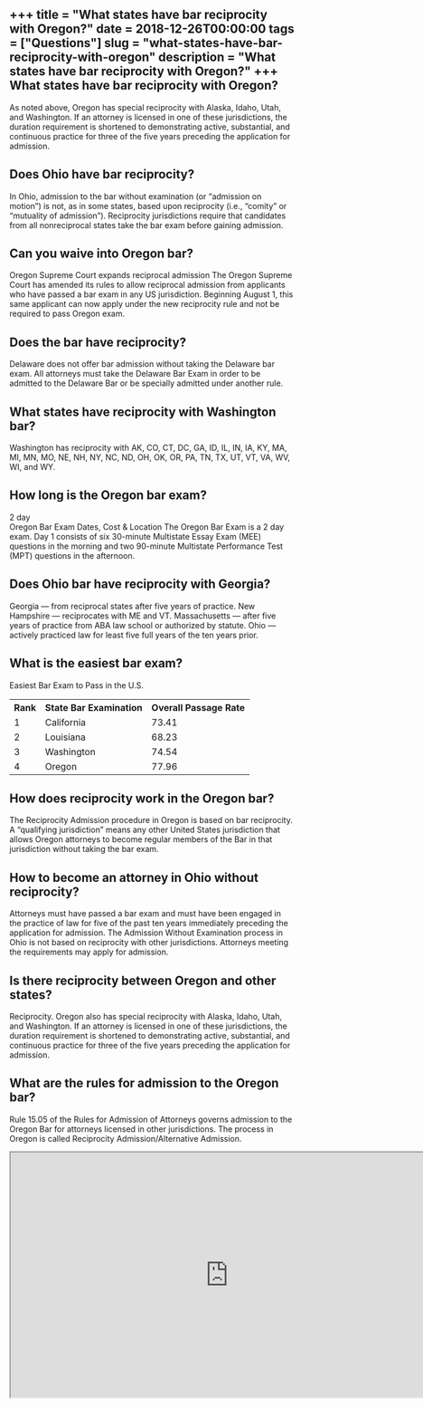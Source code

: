 +++
title = "What states have bar reciprocity with Oregon?"
date = 2018-12-26T00:00:00
tags = ["Questions"]
slug = "what-states-have-bar-reciprocity-with-oregon"
description = "What states have bar reciprocity with Oregon?"
+++
What states have bar reciprocity with Oregon?
---------------------------------------------

As noted above, Oregon has special reciprocity with Alaska, Idaho, Utah, and Washington. If an attorney is licensed in one of these jurisdictions, the duration requirement is shortened to demonstrating active, substantial, and continuous practice for three of the five years preceding the application for admission.

Does Ohio have bar reciprocity?
-------------------------------

In Ohio, admission to the bar without examination (or “admission on motion”) is not, as in some states, based upon reciprocity (i.e., “comity” or “mutuality of admission”). Reciprocity jurisdictions require that candidates from all nonreciprocal states take the bar exam before gaining admission.

Can you waive into Oregon bar?
------------------------------

Oregon Supreme Court expands reciprocal admission The Oregon Supreme Court has amended its rules to allow reciprocal admission from applicants who have passed a bar exam in any US jurisdiction. Beginning August 1, this same applicant can now apply under the new reciprocity rule and not be required to pass Oregon exam.

Does the bar have reciprocity?
------------------------------

Delaware does not offer bar admission without taking the Delaware bar exam. All attorneys must take the Delaware Bar Exam in order to be admitted to the Delaware Bar or be specially admitted under another rule.

What states have reciprocity with Washington bar?
-------------------------------------------------

Washington has reciprocity with AK, CO, CT, DC, GA, ID, IL, IN, IA, KY, MA, MI, MN, MO, NE, NH, NY, NC, ND, OH, OK, OR, PA, TN, TX, UT, VT, VA, WV, WI, and WY.

How long is the Oregon bar exam?
--------------------------------

2 day  
Oregon Bar Exam Dates, Cost &amp; Location The Oregon Bar Exam is a 2 day exam. Day 1 consists of six 30-minute Multistate Essay Exam (MEE) questions in the morning and two 90-minute Multistate Performance Test (MPT) questions in the afternoon.

Does Ohio bar have reciprocity with Georgia?
--------------------------------------------

Georgia — from reciprocal states after five years of practice. New Hampshire — reciprocates with ME and VT. Massachusetts — after five years of practice from ABA law school or authorized by statute. Ohio — actively practiced law for least five full years of the ten years prior.

What is the easiest bar exam?
-----------------------------

Easiest Bar Exam to Pass in the U.S.

<table><tr><th>Rank</th><th>State Bar Examination</th><th>Overall Passage Rate</th></tr><tr><td>1</td><td>California</td><td>73.41</td></tr><tr><td>2</td><td>Louisiana</td><td>68.23</td></tr><tr><td>3</td><td>Washington</td><td>74.54</td></tr><tr><td>4</td><td>Oregon</td><td>77.96</td></tr></table>

How does reciprocity work in the Oregon bar?
--------------------------------------------

The Reciprocity Admission procedure in Oregon is based on bar reciprocity. A “qualifying jurisdiction” means any other United States jurisdiction that allows Oregon attorneys to become regular members of the Bar in that jurisdiction without taking the bar exam.

How to become an attorney in Ohio without reciprocity?
------------------------------------------------------

Attorneys must have passed a bar exam and must have been engaged in the practice of law for five of the past ten years immediately preceding the application for admission. The Admission Without Examination process in Ohio is not based on reciprocity with other jurisdictions. Attorneys meeting the requirements may apply for admission.

Is there reciprocity between Oregon and other states?
-----------------------------------------------------

Reciprocity. Oregon also has special reciprocity with Alaska, Idaho, Utah, and Washington. If an attorney is licensed in one of these jurisdictions, the duration requirement is shortened to demonstrating active, substantial, and continuous practice for three of the five years preceding the application for admission.

What are the rules for admission to the Oregon bar?
---------------------------------------------------

Rule 15.05 of the Rules for Admission of Attorneys governs admission to the Oregon Bar for attorneys licensed in other jurisdictions. The process in Oregon is called Reciprocity Admission/Alternative Admission.

<iframe allow="accelerometer; autoplay; clipboard-write; encrypted-media; gyroscope; picture-in-picture" allowfullscreen="" class="__youtube_prefs__  epyt-is-override  no-lazyload" data-no-lazy="1" data-origheight="433" data-origwidth="770" data-skipgform_ajax_framebjll="" height="433" id="_ytid_12020" loading="lazy" src="https://www.youtube.com/embed/DM23OeY-KbE?enablejsapi=1&autoplay=0&cc_load_policy=0&cc_lang_pref=&iv_load_policy=1&loop=0&modestbranding=0&rel=1&fs=1&playsinline=0&autohide=2&theme=dark&color=red&controls=1&" title="YouTube player" width="770"></iframe>
